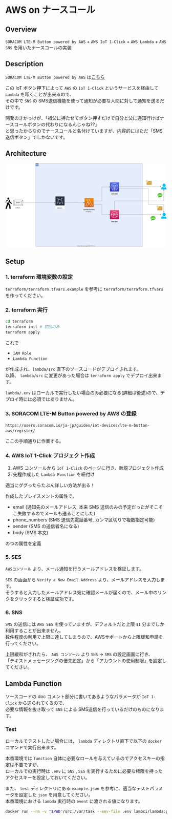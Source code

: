 # AWS on ナースコール

## Overview

`SORACOM LTE-M Button powered by AWS` + `AWS IoT 1-Click` + `AWS Lambda` + `AWS SNS` を用いたナースコールの実装

## Description

`SORACOM LTE-M Button powered by AWS` は[こちら](https://soracom.jp/store/5208/)

この IoT ボタン押下によって `AWS` の `IoT 1-Click` というサービスを経由して `Lambda` を叩くことが出来るので、  
その中で `SNS` の SMS送信機能を使って通知が必要な人間に対して通知を送るだけです。

開発のきかっけが、「祖父に持たせてボタン押すだけで自分と父に通知行けばナースコールボタンの代わりになるんじゃね??」  
と思ったからなのでナースコールと名付けていますが、内容的にはただ「SMS送信ボタン」でしかないです。

## Architecture

![構成図](architecture.drawio.svg)

## Setup

### 1. terraform 環境変数の設定

`terraform/terraform.tfvars.example` を参考に `terraform/terraform.tfvars` を作ってください。

### 2. terraform 実行

```sh
cd terraform
terraform init # 初回のみ
terraform apply
```

これで

- `IAM Role`
- `Lambda Function`

が作成され、`lambda/src` 直下のソースコードがデプロイされます。  
以降、 `lambda/src` に変更があった場合は `terraform apply` でデプロイ出来ます。

`lambda/.env` はローカルで実行したい場合のみ必要になる(詳細は後述)ので、デプロイ時には必須ではありません。

### 3. SORACOM LTE-M Button powered by AWS の登録

`https://users.soracom.io/ja-jp/guides/iot-devices/lte-m-button-aws/register/`

ここの手順通りに作業する。

### 4. AWS IoT 1-Click プロジェクト作成

1. AWS コンソールから `IoT 1-Click` のページに行き、新規プロジェクト作成
2. 先程作成した `Lambda Function` を紐付け

適当にググったらたぶん詳しい方法が出る！

作成したプレイスメントの属性で、

- email (通知先のメールアドレス, 本来 SMS 送信のみの予定だったがそこそこ失敗するのでメールも送ることにした)
- phone_numbers (SMS 送信先電話番号, カンマ区切りで複数指定可能)
- sender (SMS の送信者名になる)
- body (SMS 本文)

のつの属性を定義

### 5. SES

`AWSコンソール` より、メール通知を行うメールアドレスを検証します。

`SES` の画面から `Verify a New Email Address` より、メールアドレスを入力します。  
そうすると入力したメールアドレス宛に確認メールが届くので、メール中のリンクをクリックすると検証成功です。

### 6. SNS

`SMS` の送信には `AWS SES` を使っていますが、デフォルトだと上限 `$1` 分までしか利用することが出来ません。  
数件程度の利用で上限に達してしまうので、AWSサポートから上限緩和申請を行ってください。

上限緩和がされたら、 `AWS コンソール` より `SNS` -> `SMS` の設定画面に行き、  
「テキストメッセージングの優先設定」から「アカウントの使用制限」を設定してください。

## Lambda Function

ソースコードの doc コメント部分に書いてあるようなパラメータが `IoT 1-Click` から送られてくるので、  
必要な情報を抜き取って `SNS` による SMS送信を行っているだけのものになります。

### Test

ローカルでテストしたい場合には、 `lambda` ディレクトリ直下で以下の `docker` コマンドで実行出来ます。

本番環境では `function` 自体に必要なロールを与えているのでアクセスキーの指定は不要ですが、  
ローカルでの実行時は `.env` に `SNS` , `SES` を実行するために必要な権限を持ったアクセスキーを設定しておいてください。

また、 `test` ディレクトリにある `example.json` を参考に、適当なテストパラメータを設定した `json` を用意してください。  
本番環境における `lambda` 実行時の `event` に渡される値になります。

```sh
docker run --rm -v "$PWD"/src:/var/task --env-file .env lambci/lambda:python3.8 main.handler $(printf '%s' $(cat test/1.json))
```
